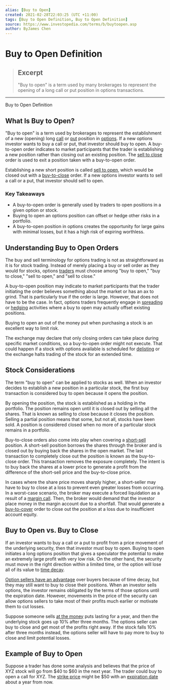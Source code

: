 ```yaml
---
alias: [Buy to Open]
created: 2021-02-28T22:03:25 (UTC +11:00)
tags: [Buy to Open Definition, Buy to Open Definition]
source: https://www.investopedia.com/terms/b/buytoopen.asp
author: ByJames Chen
---
```


# Buy to Open Definition

> ## Excerpt
> "Buy to open" is a term used by many brokerages to represent the opening of a long call or put position in options transactions.

---

Buy to Open Definition
## What Is Buy to Open?

"Buy to open" is a term used by brokerages to represent the establishment of a new (opening) long [call](https://www.investopedia.com/terms/c/calloption.asp) or [put](https://www.investopedia.com/terms/p/putoption.asp) position in [options](https://www.investopedia.com/terms/o/option.asp). If a new options investor wants to buy a call or put, that investor should buy to open. A buy-to-open order indicates to market participants that the trader is establishing a new position rather than closing out an existing position. The [sell to close](https://www.investopedia.com/terms/s/selltoclose.asp) order is used to exit a position taken with a buy-to-open order.

Establishing a new short position is called [sell to open](https://www.investopedia.com/terms/s/selltoopen.asp), which would be closed out with a [buy-to-close](https://www.investopedia.com/terms/b/buytoclose.asp) order. If a new options investor wants to sell a call or a put, that investor should sell to open.

### Key Takeaways

-   A buy-to-open order is generally used by traders to open positions in a given option or stock.
-   Buying to open an options position can offset or hedge other risks in a portfolio.
-   A buy-to-open position in options creates the opportunity for large gains with minimal losses, but it has a high risk of expiring worthless.

## Understanding Buy to Open Orders

The buy and sell terminology for options trading is not as straightforward as it is for stock trading. Instead of merely placing a buy or sell order as they would for stocks, options [traders](https://www.investopedia.com/terms/t/trader.asp) must choose among "buy to open," "buy to close," "sell to open," and "sell to close."

A buy-to-open position may indicate to market participants that the trader initiating the order believes something about the market or has an ax to grind. That is particularly true if the order is large. However, that does not have to be the case. In fact, options traders frequently engage in [spreading](https://www.investopedia.com/terms/s/spreadoption.asp) or [hedging](https://www.investopedia.com/terms/h/hedge.asp) activities where a buy to open may actually offset existing positions.

Buying to open an out of the money put when purchasing a stock is an excellent way to limit risk.

The exchange may declare that only closing orders can take place during specific market conditions, so a buy-to-open order might not execute. That could happen if a stock with options available is scheduled for [delisting](https://www.investopedia.com/terms/d/delisting.asp) or the exchange halts trading of the stock for an extended time.

## Stock Considerations

The term "buy to open" can be applied to stocks as well. When an investor decides to establish a new position in a particular stock, the first buy transaction is considered buy to open because it opens the position.

By opening the position, the stock is established as a holding in the portfolio. The position remains open until it is closed out by selling all the shares. That is known as selling to close because it closes the position. Selling a partial position means that some, but not all, stocks have been sold. A position is considered closed when no more of a particular stock remains in a portfolio.

Buy-to-close orders also come into play when covering a [short-sell](https://www.investopedia.com/terms/s/shortsale.asp) position. A short-sell position borrows the shares through the broker and is closed out by buying back the shares in the open market. The last transaction to completely close out the position is known as the buy-to-close order. This transaction removes the exposure completely. The intent is to buy back the shares at a lower price to generate a profit from the difference of the short-sell price and the buy-to-close price.

In cases where the share price moves sharply higher, a short-seller may have to buy to close at a loss to prevent even greater losses from occurring. In a worst-case scenario, the broker may execute a forced liquidation as a result of a [margin call](https://www.investopedia.com/terms/m/margincall.asp). Then, the broker would demand that the investor place money in the margin account due to a shortfall. That would generate a [buy-to-cover](https://www.investopedia.com/terms/b/buytocover.asp) order to close out the position at a loss due to insufficient account equity.

## Buy to Open vs. Buy to Close

If an investor wants to buy a call or a put to profit from a price movement of the underlying security, then that investor must buy to open. Buying to open initiates a long options position that gives a speculator the potential to make an extremely large profit with very low risk. On the other hand, the security must move in the right direction within a limited time, or the option will lose all of its value to [time decay](https://www.investopedia.com/terms/t/timedecay.asp).

[Option sellers have an advantage](https://www.investopedia.com/articles/optioninvestor/03/100103.asp) over buyers because of time decay, but they may still want to buy to close their positions. When an investor sells options, the investor remains obligated by the terms of those options until the expiration date. However, movements in the price of the security can allow options sellers to take most of their profits much earlier or motivate them to cut losses.

Suppose someone sells [at the money](https://www.investopedia.com/terms/a/atthemoney.asp) puts lasting for a year, and then the underlying stock goes up 10% after three months. The options seller can buy to close and get most of the profits right away. If the stock falls 10% after three months instead, the options seller will have to pay more to buy to close and limit potential losses.

## Example of Buy to Open

Suppose a trader has done some analysis and believes that the price of XYZ stock will go from $40 to $60 in the next year. The trader could buy to open a call for XYZ. The [strike price](https://www.investopedia.com/terms/s/strikeprice.asp) might be $50 with an [expiration date](https://www.investopedia.com/terms/e/expirationdate.asp) about a year from now.
